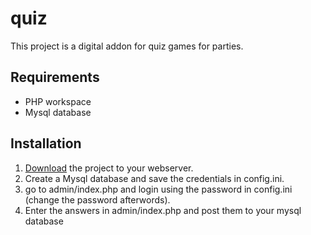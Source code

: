 quiz
====

This project is a digital addon for quiz games for parties.


## Requirements

* PHP workspace
* Mysql database

## Installation

1. <a href="https://github.com/Carlgo11/quiz/archive/master.zip">Download</a> the project to your webserver.
2. Create a Mysql database and save the credentials in config.ini.
3. go to admin/index.php and login using the password in config.ini (change the password afterwords).
4. Enter the answers in admin/index.php and post them to your mysql database
